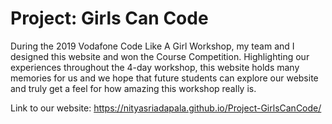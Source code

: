 # Project: Girls Can Code

During the 2019 Vodafone Code Like A Girl Workshop, my team and I designed this website and won the Course Competition. 
Highlighting our experiences throughout the 4-day workshop, this website holds many memories for us and we hope that future students can explore our website and truly get a feel for how amazing this workshop really is. 

Link to our website: https://nityasriadapala.github.io/Project-GirlsCanCode/
